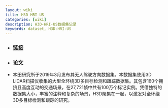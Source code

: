 ```yaml
---
layout: wiki
title: H3D-HRI-US
categories: [wiki]
description: H3D-HRI-US数据集记录
keywords: dataset, H3D-HRI-US
---
```


- ### [链接](https://usa.honda-ri.com/hdd/introduction/h3d)
- ### [论文](https://arxiv.org/abs/1903.01568)

- 本田研究所于2019年3月发布其无人驾驶方向数据集。本数据集使用3D LiDAR扫描仪收集的大型全环绕3D多目标检测和跟踪数据集。其包含160个拥挤且高度互动的交通场景，在27,721帧中共有100万个标记实例。凭借独特的数据集大小，丰富的注释和复杂的场景，H3D聚集在一起，以激发对全环绕3D多目标检测和跟踪的研究。
